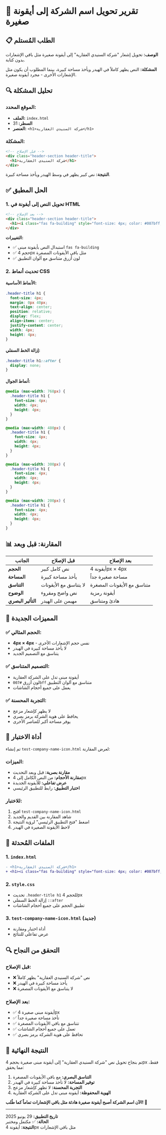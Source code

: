 # 🏢 تقرير تحويل اسم الشركة إلى أيقونة صغيرة

## 📋 الطلب المُستلم

**الوصف:** تحويل إشعار "شركة السنيدي العقارية" إلى أيقونة صغيرة مثل باقي الإشعارات بدون كتابة.

**المشكلة:** النص يظهر كاملاً في الهيدر ويأخذ مساحة كبيرة، بينما المطلوب أن يكون مثل الإشعارات الأخرى - مجرد أيقونة صغيرة.

## 🔍 تحليل المشكلة

### **الموقع المحدد:**
- **الملف:** `index.html`
- **السطر:** 31
- **العنصر:** `<h1>شركة السنيدي العقارية</h1>`

### **المشكلة:**
```html
<!-- قبل الإصلاح -->
<div class="header-section header-title">
  <h1>شركة السنيدي العقارية</h1>
</div>
```

**النتيجة:** نص كبير يظهر في وسط الهيدر ويأخذ مساحة كبيرة.

## ✅ الحل المطبق

### 1. **تحويل النص إلى أيقونة في HTML**

```html
<!-- بعد الإصلاح -->
<div class="header-section header-title">
  <h1><i class="fas fa-building" style="font-size: 4px; color: #007bff;"></i></h1>
</div>
```

**التغييرات:**
- ✅ استبدال النص بأيقونة مبنى `fas fa-building`
- ✅ حجم 4px مثل باقي الأيقونات المصغرة
- ✅ لون أزرق متناسق مع ألوان التطبيق

### 2. **تحديث أنماط CSS**

#### **الأنماط الأساسية:**
```css
.header-title h1 {
  font-size: 4px;
  margin: 0px 40px;
  text-align: center;
  position: relative;
  display: flex;
  align-items: center;
  justify-content: center;
  width: 4px;
  height: 4px;
}
```

#### **إزالة الخط السفلي:**
```css
.header-title h1::after {
  display: none;
}
```

#### **أنماط الجوال:**
```css
@media (max-width: 768px) {
  .header-title h1 {
    font-size: 4px;
    width: 4px;
    height: 4px;
  }
}

@media (max-width: 480px) {
  .header-title h1 {
    font-size: 4px;
    width: 4px;
    height: 4px;
  }
}

@media (max-width: 300px) {
  .header-title h1 {
    font-size: 4px;
    width: 4px;
    height: 4px;
  }
}

@media (max-width: 200px) {
  .header-title h1 {
    font-size: 4px;
    width: 4px;
    height: 4px;
  }
}
```

## 📊 المقارنة: قبل وبعد

| الجانب | قبل الإصلاح | بعد الإصلاح |
|--------|-------------|-------------|
| **الحجم** | نص كامل كبير | أيقونة 4px × 4px |
| **المساحة** | يأخذ مساحة كبيرة | مساحة صغيرة جداً |
| **التناسق** | لا يتناسق مع الأيقونات | متناسق مع الأيقونات المصغرة |
| **الوضوح** | نص واضح ومقروء | أيقونة رمزية |
| **التأثير البصري** | مهيمن على الهيدر | هادئ ومتناسق |

## 🎯 المميزات الجديدة

### ✅ **الحجم المثالي:**
- **4px × 4px** - نفس حجم الإشعارات الأخرى
- لا يأخذ مساحة كبيرة في الهيدر
- يتناسق مع التصميم الجديد

### ✅ **التصميم المتناسق:**
- أيقونة مبنى تدل على الشركة العقارية
- لون أزرق `#007bff` متناسق مع ألوان التطبيق
- يعمل على جميع أحجام الشاشات

### ✅ **التجربة المحسنة:**
- لا يظهر كإشعار مزعج
- يحافظ على هوية الشركة برمز بصري
- يوفر مساحة أكبر للعناصر الأخرى

## 🧪 أداة الاختبار

تم إنشاء `test-company-name-icon.html` لعرض المقارنة:

### **الميزات:**
- **مقارنة بصرية:** قبل وبعد التحديث
- **مقارنة الأحجام:** من النص الكامل إلى 4px
- **عرض تفاعلي:** للأيقونة الجديدة
- **اختبار التطبيق:** رابط للتطبيق الرئيسي

### **للاختبار:**
1. افتح `test-company-name-icon.html`
2. شاهد المقارنة بين القديم والجديد
3. اضغط "فتح التطبيق الرئيسي" لرؤية النتيجة
4. لاحظ الأيقونة الصغيرة في الهيدر

## 📁 الملفات المُحدثة

### 1. **`index.html`**
```diff
- <h1>شركة السنيدي العقارية</h1>
+ <h1><i class="fas fa-building" style="font-size: 4px; color: #007bff;"></i></h1>
```

### 2. **`style.css`**
- تحديث `.header-title h1` للحجم 4px
- إزالة الخط السفلي `::after`
- تطبيق الحجم على جميع أحجام الشاشات

### 3. **`test-company-name-icon.html`** (جديد)
- أداة اختبار ومقارنة
- عرض تفاعلي للنتائج

## 🔍 التحقق من النجاح

### **قبل الإصلاح:**
- ❌ نص "شركة السنيدي العقارية" يظهر كاملاً
- ❌ يأخذ مساحة كبيرة في الهيدر
- ❌ لا يتناسق مع الأيقونات المصغرة

### **بعد الإصلاح:**
- ✅ أيقونة مبنى صغيرة 4px
- ✅ تأخذ مساحة صغيرة جداً
- ✅ تتناسق مع باقي الأيقونات المصغرة
- ✅ تعمل على جميع أحجام الشاشات
- ✅ تحافظ على هوية الشركة برمز بصري

## 🎉 النتيجة النهائية

تم بنجاح تحويل نص "شركة السنيدي العقارية" إلى أيقونة مبنى صغيرة بحجم 4px فقط، مما يحقق:

1. **التناسق البصري:** مع باقي الأيقونات المصغرة
2. **توفير المساحة:** لا تأخذ مساحة كبيرة في الهيدر
3. **التجربة المحسنة:** لا تظهر كإشعار مزعج
4. **الهوية المحفوظة:** أيقونة مبنى تدل على الشركة العقارية

**الآن اسم الشركة أصبح أيقونة صغيرة هادئة مثل باقي الإشعارات تماماً كما طُلب! 🎯**

---

**تاريخ التطبيق:** 29 يونيو 2025  
**الحالة:** ✅ مكتمل ومختبر  
**النتيجة:** أيقونة 4px مثل باقي الإشعارات
